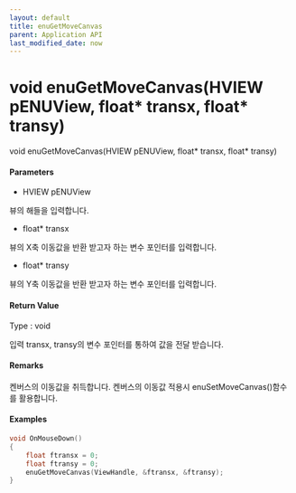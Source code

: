 ```yaml
---
layout: default
title: enuGetMoveCanvas
parent: Application API
last_modified_date: now
---
```

# void enuGetMoveCanvas\(HVIEW pENUView, float\* transx, float\* transy\)

void enuGetMoveCanvas\(HVIEW pENUView, float\* transx, float\* transy\)

#### Parameters

* HVIEW pENUView

뷰의 해들을 입력합니다.

* float\* transx

뷰의 X축 이동값을 반환 받고자 하는 변수 포인터를 입력합니다.

* float\* transy

뷰의 Y축 이동값을 반환 받고자 하는 변수 포인터를 입력합니다.

#### Return Value

Type : void

입력 transx, transy의 변수 포인터를 통하여 값을 전달 받습니다.

#### Remarks

켄버스의 이동값을 취득합니다. 켄버스의 이동값 적용시 enuSetMoveCanvas\(\)함수를 활용합니다.

#### Examples

```cpp
void OnMouseDown()
{
    float ftransx = 0;
    float ftransy = 0;
    enuGetMoveCanvas(ViewHandle, &ftransx, &ftransy);
}
```



